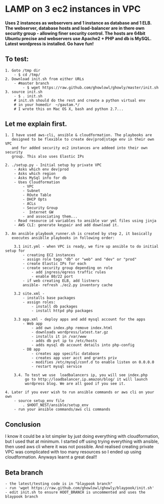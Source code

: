 


LAMP on 3 ec2 instances in VPC
================================================================
#### Uses 2 instances as webservers and 1 instance as database and 1 ELB. The webserver, database hosts and load-balancer are in there own security group - allowing finer security control. The hosts are 64bit Ubuntu precise and webservers use Apache2 + PHP and db is MySQL. Latest wordpress is installed. Go have fun!


To test:
--------------------
    1. Goto /tmp dir
        - $ cd /tmp/
    2. Download init.sh from either URLs
        - #master branch
            - $ wget https://raw.github.com/ghowlowl/ghowly/master/init.sh
    3. source init.sh
        - $ . init.sh
        # init.sh should do the rest and create a python virtual env
        # in your homedir  ~/gautam.*/
        # I wrote this on Mac OS X, bash and python 2.7...


Let me explain first.
--------------------

    1. I have used aws-cli, ansible & cloudformation. The playbooks are
       designed to be flexible to create dev|prod|stage env in their own VPC
       and for added security ec2 instances are addeed into their own security
       group. This also uses Elastic IPs

    2. ./setup.py - Initial setup by private VPC
        - Asks which env dev|prod
        - Asks which region
        - Asks MySql info for db
        - Uses Cloudformation
            - VPC
            - Subnet
            - ROute Table
            - DHCP Opts
            - ACLs
            - Security Group
            -  Internet GW
            - and associating them...
        - Read resource id variables to ansible var yml files using jinja
        - AWS CLI: generate keypair and add download it.

    3. An ansible playbook_runner.sh is created by step 2, it basically
       executes ansiblle playbooks in following order:

        3.1 init.yml - when VPC is ready, we fire up ansible to do initial setup for
            - creating EC2 instances
            - assign role tags "db" or "web" and "dev" or "prod"
            - create Elastic IPs for each
            - create security group depending on role
                - add ingress/egress traffic rules
                - enable 80/22 port
            - if web creating ELB, add listners
            ansible- refresh ./ec2.py inventory cache

        3.2 site.xml -
            - installs base packages
            - assign roles:
                - install db packages
                - install httpd php packages

        3.3 app.xml - deploy apps and add mysql account for the apps
            - Web app
                - add own index.php remove index.html
                - downloads wordpress/latest.tar.gz
                - installs it in /var/www
                - adds db pvt ip to /etc/hosts
                - adds mysql db account details into php-config
            - DB app
                - creates app specific database
                - creates app user acct and grants priv
                - modifies /etc/mysql/conf.d to enable listen on 0.0.0.0
                - restart mysql service

        3.4. To test we use  loadbalancers ip, you will see index.php
             go to http://loadbalancer.ip.amazon/blog/ it will launch
             wordpress blog. We are all good if you see it.

    4. Later if you ever wish to run ansible commands or aws cli on your own
        - source setup_env file
            . $HOOT_NEST/ansible/setup_env
        - run your ansible commands/aws cli commands


Conclusion
--------------------
I know it could be a lot simpler by just doing everything with cloudformation, but I used that at minimum. I started off using trying everything with ansible, then used aws cli where it was not possible. And realised creating private VPC was complicated with too many resources so I ended up using cloudformation. Anyways learnt a great deal!!

Beta branch
--------------------
    - the latest/testing code is in "blaypook branch"
    - run 'wget https://raw.github.com/ghowlowl/ghowly/blaypook/init.sh'
    - edit init.sh to ensure HOOT_BRANCH is uncommented and uses the blaypook branch
